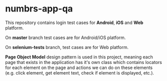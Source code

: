 # numbrs-app-qa


This repository contains login test cases for __Android__, __iOS__ and __Web__ platform.

On **master** branch test cases are for Android/iOS platform.

On **selenium-tests** branch, test cases are for Web platform.

__Page Object Model__ design pattern is used in this project, meaning each page that exists in the application has it's own class which contains locators for each element on the page and actions we can do on these elements (e.g. click element, get element text, check if element is displayed, etc.). 
